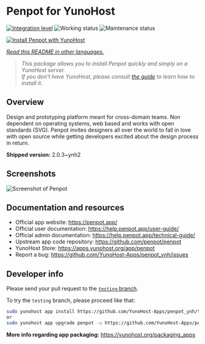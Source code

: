 <!--
N.B.: This README was automatically generated by <https://github.com/YunoHost/apps/tree/master/tools/readme_generator>
It shall NOT be edited by hand.
-->

# Penpot for YunoHost

[![Integration level](https://dash.yunohost.org/integration/penpot.svg)](https://dash.yunohost.org/appci/app/penpot) ![Working status](https://ci-apps.yunohost.org/ci/badges/penpot.status.svg) ![Maintenance status](https://ci-apps.yunohost.org/ci/badges/penpot.maintain.svg)

[![Install Penpot with YunoHost](https://install-app.yunohost.org/install-with-yunohost.svg)](https://install-app.yunohost.org/?app=penpot)

*[Read this README in other languages.](./ALL_README.md)*

> *This package allows you to install Penpot quickly and simply on a YunoHost server.*  
> *If you don't have YunoHost, please consult [the guide](https://yunohost.org/install) to learn how to install it.*

## Overview

Design and prototyping platform meant for cross-domain teams. Non dependent on operating systems, web based and works with open standards (SVG). Penpot invites designers all over the world to fall in love with open source while getting developers excited about the design process in return.

**Shipped version:** 2.0.3~ynh2

## Screenshots

![Screenshot of Penpot](./doc/screenshots/189871786-0b44f7cf-3a0a-4445-a87b-9919ec398bf7.gif)

## Documentation and resources

- Official app website: <https://penpot.app/>
- Official user documentation: <https://help.penpot.app/user-guide/>
- Official admin documentation: <https://help.penpot.app/technical-guide/>
- Upstream app code repository: <https://github.com/penpot/penpot>
- YunoHost Store: <https://apps.yunohost.org/app/penpot>
- Report a bug: <https://github.com/YunoHost-Apps/penpot_ynh/issues>

## Developer info

Please send your pull request to the [`testing` branch](https://github.com/YunoHost-Apps/penpot_ynh/tree/testing).

To try the `testing` branch, please proceed like that:

```bash
sudo yunohost app install https://github.com/YunoHost-Apps/penpot_ynh/tree/testing --debug
or
sudo yunohost app upgrade penpot -u https://github.com/YunoHost-Apps/penpot_ynh/tree/testing --debug
```

**More info regarding app packaging:** <https://yunohost.org/packaging_apps>
